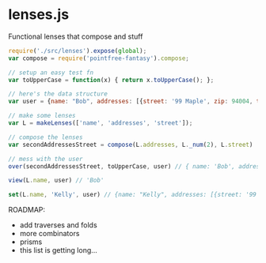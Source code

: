 lenses.js
=========

Functional lenses that compose and stuff


```js
require('./src/lenses').expose(global);
var compose = require('pointfree-fantasy').compose;

// setup an easy test fn
var toUpperCase = function(x) { return x.toUpperCase(); };

// here's the data structure
var user = {name: "Bob", addresses: [{street: '99 Maple', zip: 94004, type: 'home'}, {street: '2302 Powell', zip: 94001, type: 'work'}]}

// make some lenses
var L = makeLenses(['name', 'addresses', 'street']);

// compose the lenses
var secondAddressesStreet = compose(L.addresses, L._num(2), L.street)

// mess with the user
over(secondAddressesStreet, toUpperCase, user) // { name: 'Bob', addresses: [ { street: '99 Maple', zip: 94004, type: 'home' }, { street: '2302 POWELL', zip: 94001, type: 'work' } ] }

view(L.name, user) // 'Bob'

set(L.name, 'Kelly', user) // {name: "Kelly", addresses: [{street: '99 Maple', zip: 94004, type: 'home'}, {street: '2302 Powell', zip: 94001, type: 'work'}]}
```


ROADMAP:

- add traverses and folds
- more combinators
- prisms
- this list is getting long...

